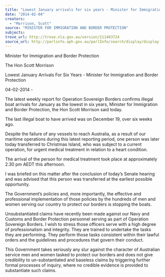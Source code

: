 ```yaml
---
title: "Lowest January arrivals for six years - Minister for Immigration and Border Protection"
date: "2014-02-04"
creators:
  - "Morrison, Scott"
source: "MINISTER FOR IMMIGRATION AND BORDER PROTECTION"
subjects:
trove_url: http://trove.nla.gov.au/version/211403724
source_url: http://parlinfo.aph.gov.au/parlInfo/search/display/display.w3p;query=Id%3A%22media/pressrel/2980137%22
---
```


 Minister for Immigration and Border Protection 

 The Hon Scott Morrison 

 Lowest January Arrivals For Six Years - Minister for Immigration and  Border Protection 

 04-02-2014 -  

 The latest weekly report for Operation Sovereign Borders confirms illegal boat arrivals for  January as the lowest in six years, Minister for Immigration and Border Protection, the Hon  Scott Morrison said today.  

 The last illegal boat to have arrived was on December 19, over six weeks ago. 

 Despite the failure of any vessels to reach Australia, as a result of our maritime operations  during this latest reporting period, one person was later today transferred to Christmas Island,  who was subject to a current operation, for urgent medical treatment in relation to a heart  condition. 

 The arrival of the person for medical treatment took place at approximately 2.30 pm AEDT  this afternoon. 

 I was briefed on this matter after the conclusion of today’s Senate hearing and was advised  that this person was transferred at the earliest possible opportunity. 

 The Government’s policies and, more importantly, the effective and professional  implementation of those policies by the hundreds of men and women serving our country to  protect our borders is stopping the boats. 

 Unsubstantiated claims have recently been made against our Navy and Customs and Border  Protection personnel serving as part of Operation Sovereign Borders. I wish to stress those  officers serve with a high degree of professionalism and integrity. They are trained to  undertake the tasks they are performing. They perform those tasks consistent within their  lawful orders and the guidelines and procedures that govern their conduct. 

 This Government takes seriously any slur against the character of Australian service men and  women tasked to protect our borders and does not give credibility to un-substantiated and  baseless claims by triggering further formal processes of inquiry, where no credible evidence  is provided to substantiate such claims. 

 

